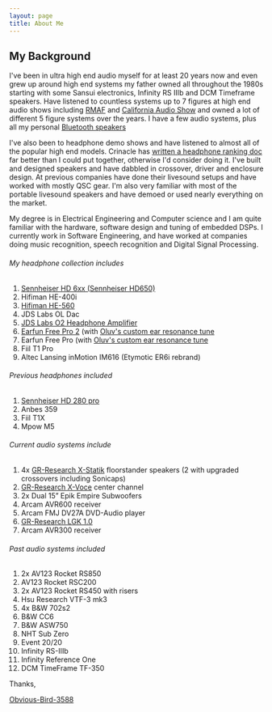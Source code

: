 ```yaml
---
layout: page
title: About Me
---
```


## My Background

I've been in ultra high end audio myself for at least 20 years now and even grew up around high end systems my father owned all throughout the 1980s starting with some Sansui electronics, Infinity RS IIIb and DCM Timeframe speakers. Have listened to countless systems up to 7 figures at high end audio shows including [RMAF](https://www.facebook.com/RockyMountainAudioFest/) and [California Audio Show](https://www.caaudioshow.com/) and owned a lot of different 5 figure systems over the years. I have a few audio systems, plus all my personal [Bluetooth speakers](https://www.reddit.com/r/Bluetooth_Speakers/comments/xrmbv1/when_you_have_a_bluetooth_speaker_addiction_my/)

I've also been to headphone demo shows and have listened to almost all of the popular high end models. Crinacle has [written a headphone ranking doc](https://crinacle.com/rankings/headphones/) far better than I could put together, otherwise I'd consider doing it. I've built and designed speakers and have dabbled in crossover, driver and enclosure design. At previous companies have done their livesound setups and have worked with mostly QSC gear. I'm also very familiar with most of the portable livesound speakers and have demoed or used nearly everything on the market.

My degree is in Electrical Engineering and Computer science and I am quite familiar with the hardware, software design and tuning of embedded DSPs. I currently work in Software Engineering, and have worked at companies doing music recognition, speech recognition and Digital Signal Processing. 

###### My headphone collection includes
1. [Sennheiser HD 6xx (Sennheiser HD650)](https://www.amazon.com/Sennheiser-HD-650-Professional-Headphone/dp/B00018MSNI/ref=sr_1_3?&_encoding=UTF8&tag=rankingspea01-20&linkCode=ur2&linkId=e101e3168afc0133d8a2e8309182ef8b&camp=1789&creative=9325)
1. Hifiman HE-400i
1. [Hifiman HE-560](https://www.amazon.com/HIFIMAN-HE-560-Premium-Magnetic-Headphones/dp/B00LMSR5OS/ref=sr_1_3?&_encoding=UTF8&tag=rankingspea01-20&linkCode=ur2&linkId=893ab614dadd68d28e0dca31da86b6f5&camp=1789&creative=9325)
1. JDS Labs OL Dac
1. [JDS Labs O2 Headphone Amplifier](https://jdslabs.com/product/objective2/)
1. [Earfun Free Pro 2](https://www.amazon.com/Earbuds-Free-Pro-Cancelling-Bluetooth/dp/B09JWMJ7PW/ref=sr_1_1_sspa?&_encoding=UTF8&tag=rankingspea01-20&linkCode=ur2&linkId=a00ae141c6dfec0ae78e42151329d561&camp=1789&creative=9325") (with [Oluv's custom ear resonance tune](https://docs.google.com/document/d/1bCOC94C_95H7xIbuUzURG0gBQ1DomcgcNy30yGc0XkI/edit#heading=h.i07j71o7qimd)
1. Earfun Free Pro (with [Oluv's custom ear resonance tune](https://docs.google.com/document/d/1bCOC94C_95H7xIbuUzURG0gBQ1DomcgcNy30yGc0XkI/edit#heading=h.i07j71o7qimd)
1. Fiil T1 Pro
1. Altec Lansing inMotion IM616 (Etymotic ER6i rebrand)

###### Previous headphones included
1. [Sennheiser HD 280 pro](https://www.amazon.com/Sennheiser-Professional-Over-Ear-Monitoring-Headphones/dp/B00IT0IHOY/ref=sr_1_2?&_encoding=UTF8&tag=rankingspea01-20&linkCode=ur2&linkId=dbc89df049cb5804ed7186dd8fc68e0d&camp=1789&creative=9325")
1. Anbes 359
1. Fiil T1X
1. Mpow M5

###### Current audio systems include
1. 4x [GR-Research X-Statik](https://gr-research.com/product/x-statik-kit/) floorstander speakers (2 with upgraded crossovers including Sonicaps)
1. [GR-Research X-Voce](https://gr-research.com/product/x-voce-kit/) center channel
1. 2x Dual 15” Epik Empire Subwoofers
1. Arcam AVR600 receiver
1. Arcam FMJ DV27A DVD-Audio player
1. [GR-Research LGK 1.0](https://gr-research.com/product/lgk-2-0/)
1. Arcam AVR300 receiver

###### Past audio systems included
1. 2x AV123 Rocket RS850
1. AV123 Rocket RSC200
1. 2x AV123 Rocket RS450 with risers
1. Hsu Research VTF-3 mk3
1. 4x B&W 702s2
1. B&W CC6
1. B&W ASW750
1. NHT Sub Zero
1. Event 20/20
1. Infinity RS-IIIb
1. Infinity Reference One
1. DCM TimeFrame TF-350




Thanks,

[Obvious-Bird-3588](https://www.reddit.com/user/Obvious-Bird-3588/)


